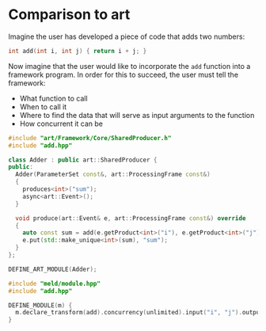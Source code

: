 # Comparison to art

Imagine the user has developed a piece of code that adds two numbers:

```C++
int add(int i, int j) { return i + j; }
```

Now imagine that the user would like to incorporate the `add` function into a framework
program.  In order for this to succeed, the user must tell the framework:

- What function to call
- When to call it
- Where to find the data that will serve as input arguments to the function
- How concurrent it can be


```C++
#include "art/Framework/Core/SharedProducer.h"
#include "add.hpp"

class Adder : public art::SharedProducer {
public:
  Adder(ParameterSet const&, art::ProcessingFrame const&)
  {
    produces<int>("sum");
    async<art::Event>();
  }

  void produce(art::Event& e, art::ProcessingFrame const&) override
  {
    auto const sum = add(e.getProduct<int>("i"), e.getProduct<int>("j"));
    e.put(std::make_unique<int>(sum), "sum");
  }
};

DEFINE_ART_MODULE(Adder);
```

```C++
#include "meld/module.hpp"
#include "add.hpp"

DEFINE_MODULE(m) {
  m.declare_transform(add).concurrency(unlimited).input("i", "j").output("sum");
}
```
